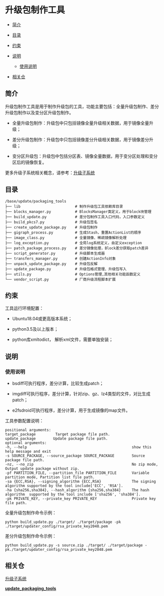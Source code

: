 # 升级包制作工具<a name="ZH-CN_TOPIC_0000001101934690"></a>

-   [简介](#section184mcpsimp)
-   [目录](#section191mcpsimp)
-   [约束](#section120mcpsimp)
-   [说明](#section211mcpsimp)
    -   [使用说明](#section220mcpsimp)

-   [相关仓](#section247mcpsimp)

## 简介<a name="section184mcpsimp"></a>

升级包制作工具是用于制作升级包的工具，功能主要包括：全量升级包制作、差分升级包制作以及变分区升级包制作。

- 全量升级包制作：升级包中只包括镜像全量升级相关数据，用于镜像全量升级；

- 差分升级包制作：升级包中只包括镜像差分升级相关数据，用于镜像差分升级；

- 变分区升级包：升级包中包括分区表、镜像全量数据，用于变分区处理和变分区后的镜像恢复。

更多升级子系统相关概念，请参考：[升级子系统](https://gitee.com/openharmony/docs/blob/master/zh-cn/readme/%E5%8D%87%E7%BA%A7%E5%AD%90%E7%B3%BB%E7%BB%9F.md)

## 目录<a name="section191mcpsimp"></a>

```
/base/update/packaging_tools
├── lib                         # 制作升级包工具依赖库目录
├── blocks_manager.py           # BlocksManager类定义，用于block块管理
├── build_update.py             # 差分包制作工具入口代码，入口参数定义
├── build_pkcs7.py              # 升级包签名
├── create_update_package.py    # 升级包制作
├── gigraph_process.py          # 生成Stash，重置ActionList的顺序
├── image_class.py              # 全量镜像、稀疏镜像解析处理
├── log_exception.py            # 全局log系统定义，自定义exception
├── patch_package_process.py    # 差分镜像处理，Block差分获取patch差异
├── script_generator.py         # 升级脚本生成器
├── transfers_manager.py        # 创建ActionInfo对象
├── unpack_update_package.py    # 升级包反解
├── update_package.py           # 升级包格式管理、升级包写入
├── utils.py                    # Options管理,其他相关功能函数定义
└── vendor_script.py            # 厂商升级流程脚本扩展
```

## 约束<a name="section120mcpsimp"></a>

工具运行环境配置：

- Ubuntu18.04或更高版本系统；

- python3.5及以上版本；

- python库xmltodict， 解析xml文件，需要单独安装；

## 说明<a name="section211mcpsimp"></a>

### 使用说明<a name="section220mcpsimp"></a>

- bsdiff可执行程序，差分计算，比较生成patch；

- imgdiff可执行程序，差分计算，针对zip、gz、lz4类型的文件，对比生成patch；

- e2fsdroid可执行程序，差分计算，用于生成镜像的map文件。

工具参数配置说明：

```
positional arguments:
target_package         Target package file path.
update_package        Update package file path.
optional arguments:
-h, --help                                                show this help message and exit
-s SOURCE_PACKAGE, --source_package SOURCE_PACKAGE        Source package file path.
-nz, --no_zip                                             No zip mode, Output update package without zip.
-pf PARTITION_FILE, --partition_file PARTITION_FILE       Variable partition mode, Partition list file path.
-sa {ECC,RSA}, --signing_algorithm {ECC,RSA}              The signing algorithm supported by the tool include['ECC', 'RSA'].
-ha {sha256,sha384}, --hash_algorithm {sha256,sha384}     The hash algorithm  supported by the tool include ['sha256', 'sha384'].
-pk PRIVATE_KEY, --private_key PRIVATE_KEY                Private key file path.
```

全量升级包制作命令示例：

```
python build_update.py ./target/ ./target/package -pk ./target/updater_config/rsa_private_key2048.pem
```

差分升级包制作命令示例：

```
python build_update.py -s source.zip ./target/ ./target/package -pk./target/updater_config/rsa_private_key2048.pem
```

## 相关仓<a name="section247mcpsimp"></a>

[升级子系统](https://gitee.com/openharmony/docs/blob/master/zh-cn/readme/%E5%8D%87%E7%BA%A7%E5%AD%90%E7%B3%BB%E7%BB%9F.md)

[**update\_packaging\_tools**](https://gitee.com/openharmony/update_packaging_tools)


